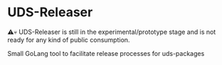 # UDS-Releaser

⚠️💀 UDS-Releaser is still in the experimental/prototype stage and is not ready for any kind of public consumption.

Small GoLang tool to facilitate release processes for uds-packages
